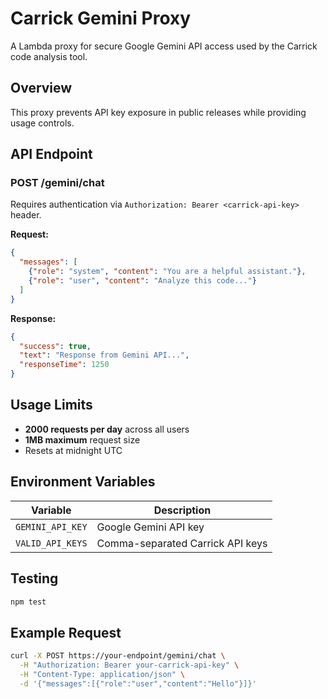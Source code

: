 # Carrick Gemini Proxy

A Lambda proxy for secure Google Gemini API access used by the Carrick code analysis tool.

## Overview

This proxy prevents API key exposure in public releases while providing usage controls.

## API Endpoint

### POST /gemini/chat

Requires authentication via `Authorization: Bearer <carrick-api-key>` header.

**Request:**
```json
{
  "messages": [
    {"role": "system", "content": "You are a helpful assistant."},
    {"role": "user", "content": "Analyze this code..."}
  ]
}
```

**Response:**
```json
{
  "success": true,
  "text": "Response from Gemini API...",
  "responseTime": 1250
}
```

## Usage Limits

- **2000 requests per day** across all users
- **1MB maximum** request size
- Resets at midnight UTC

## Environment Variables

| Variable | Description |
|----------|-------------|
| `GEMINI_API_KEY` | Google Gemini API key |
| `VALID_API_KEYS` | Comma-separated Carrick API keys |

## Testing

```bash
npm test
```

## Example Request

```bash
curl -X POST https://your-endpoint/gemini/chat \
  -H "Authorization: Bearer your-carrick-api-key" \
  -H "Content-Type: application/json" \
  -d '{"messages":[{"role":"user","content":"Hello"}]}'
```
